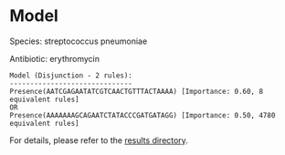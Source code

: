
# Model

Species: streptococcus pneumoniae

Antibiotic: erythromycin

```
Model (Disjunction - 2 rules):
------------------------------
Presence(AATCGAGAATATCGTCAACTGTTTACTAAAA) [Importance: 0.60, 8 equivalent rules]
OR
Presence(AAAAAAAGCAGAATCTATACCCGATGATAGG) [Importance: 0.50, 4780 equivalent rules]

```

For details, please refer to the [results directory](../../../../../results/scm_b/streptococcus+pneumoniae/erythromycin/repeat_9/).

